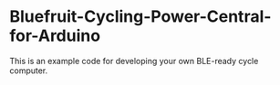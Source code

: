# Bluefruit-Cycling-Power-Central-for-Arduino
This is an example code for developing your own BLE-ready cycle computer.
